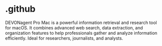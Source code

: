 # .github
DEVONagent Pro Mac is a powerful information retrieval and research tool for macOS. It combines advanced web search, data extraction, and organization features to help professionals gather and analyze information efficiently. Ideal for researchers, journalists, and analysts.
